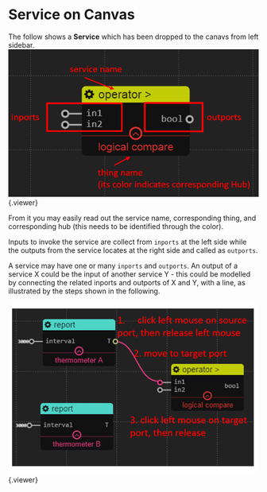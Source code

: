 # Service on Canvas

The follow shows a **Service** which has been dropped to the canavs from left sidebar.
![](./doc/pic/advanced/use_service/service.png){.viewer}

From it you may easily read out the service name, corresponding thing, and corresponding hub (this needs to be identified through the color).

Inputs to invoke the service are collect from `inports` at the left side while the outputs from the service locates at the right side and called as `outports`.

A service may have one or many `inports` and `outports`. An output of a service X could be the input of another service Y - this could be modelled by connecting the related inports and outports of X and Y, with a line, as illustrated by the steps shown in the following.

![](./doc/pic/advanced/use_service/line.png){.viewer}
